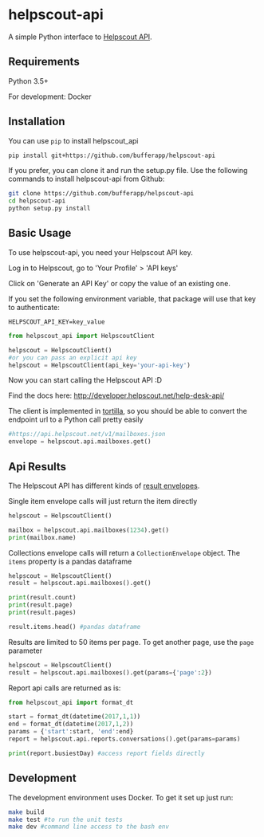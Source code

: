 # helpscout-api

A simple Python interface to [Helpscout API][helpscout-api].

## Requirements

Python 3.5+

For development: Docker

## Installation

You can use `pip` to install helpscout_api

```bash
pip install git+https://github.com/bufferapp/helpscout-api
```

If you prefer, you can clone it and run the setup.py file. Use the following
commands to install helpscout-api from Github:

```bash
git clone https://github.com/bufferapp/helpscout-api
cd helpscout-api
python setup.py install
```

## Basic Usage

To use helpscout-api, you need your Helpscout API key.

Log in to Helpscout, go to 'Your Profile' > 'API keys'

Click on 'Generate an API Key' or copy the value of an existing one.

If you set the following environment variable, that package will use that key to authenticate:

```
HELPSCOUT_API_KEY=key_value
```

```python
from helpscout_api import HelpscoutClient

helpscout = HelpscoutClient()
#or you can pass an explicit api key
helpscout = HelpscoutClient(api_key='your-api-key')
```

Now you can start calling the Helpscout API :D

Find the docs here: http://developer.helpscout.net/help-desk-api/

The client is implemented in [tortilla](https://pypi.python.org/pypi/tortilla), so you should be able to convert the endpoint url to a Python call pretty easily

```python
#https://api.helpscout.net/v1/mailboxes.json
envelope = helpscout.api.mailboxes.get()
```

## Api Results
The Helpscout API has different kinds of [result envelopes](http://developer.helpscout.net/help-desk-api/#response-envelopes).

Single item envelope calls will just return the item directly

```python
helpscout = HelpscoutClient()

mailbox = helpscout.api.mailboxes(1234).get()
print(mailbox.name)
```

Collections envelope calls will return a `CollectionEnvelope` object. The `items` property is a pandas dataframe

```python
helpscout = HelpscoutClient()
result = helpscout.api.mailboxes().get()

print(result.count)
print(result.page)
print(result.pages)

result.items.head() #pandas dataframe
```

Results are limited to 50 items per page. To get another page, use the `page` parameter

```python
helpscout = HelpscoutClient()
result = helpscout.api.mailboxes().get(params={'page':2})
```

Report api calls are returned as is:

```python
from helpscout_api import format_dt

start = format_dt(datetime(2017,1,1))
end = format_dt(datetime(2017,1,2))
params = {'start':start, 'end':end}
report = helpscout.api.reports.conversations().get(params=params)

print(report.busiestDay) #access report fields directly
```

## Development

The development environment uses Docker. To get it set up just run:

```bash
make build
make test #to run the unit tests
make dev #command line access to the bash env
```

[helpscout-api]:http://developer.helpscout.net/help-desk-api/
